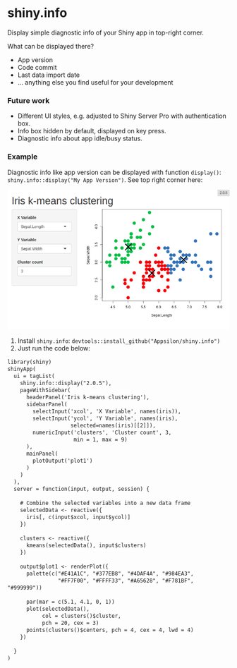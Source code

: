 # shiny.info

Display simple diagnostic info of your Shiny app in top-right corner.

What can be displayed there?

* App version
* Code commit
* Last data import date
* ... anything else you find useful for your development

### Future work

* Different UI styles, e.g. adjusted to Shiny Server Pro with authentication box.
* Info box hidden by default, displayed on key press.
* Diagnostic info about app idle/busy status.

### Example

Diagnostic info like app version can be displayed with function `display()`: `shiny.info::display("My App Version")`. See top right corner here:

![](example.png)

1. Install `shiny.info`: `devtools::install_github("Appsilon/shiny.info")`
2. Just run the code below:

```
library(shiny)
shinyApp(
  ui = tagList(
    shiny.info::display("2.0.5"),
    pageWithSidebar(
      headerPanel('Iris k-means clustering'),
      sidebarPanel(
        selectInput('xcol', 'X Variable', names(iris)),
        selectInput('ycol', 'Y Variable', names(iris),
                    selected=names(iris)[[2]]),
        numericInput('clusters', 'Cluster count', 3,
                     min = 1, max = 9)
      ),
      mainPanel(
        plotOutput('plot1')
      )
    )
  ),
  server = function(input, output, session) {

    # Combine the selected variables into a new data frame
    selectedData <- reactive({
      iris[, c(input$xcol, input$ycol)]
    })

    clusters <- reactive({
      kmeans(selectedData(), input$clusters)
    })

    output$plot1 <- renderPlot({
      palette(c("#E41A1C", "#377EB8", "#4DAF4A", "#984EA3",
                "#FF7F00", "#FFFF33", "#A65628", "#F781BF", "#999999"))

      par(mar = c(5.1, 4.1, 0, 1))
      plot(selectedData(),
           col = clusters()$cluster,
           pch = 20, cex = 3)
      points(clusters()$centers, pch = 4, cex = 4, lwd = 4)
    })

  }
)
```
